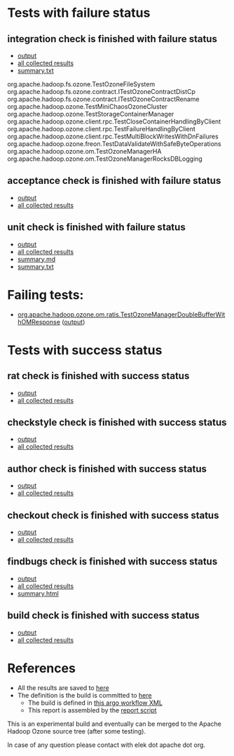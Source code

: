 # Tests with failure status

## integration check is finished with failure status

   * [output](https://raw.githubusercontent.com/elek/ozone-ci-q4/master/pr/pr-hdds-2206-68977/integration/output.log)
   * [all collected results](https://github.com/elek/ozone-ci-q4/tree/master/pr/pr-hdds-2206-68977/integration)
   * [summary.txt](https://github.com/elek/ozone-ci-q4/tree/master/pr/pr-hdds-2206-68977/integration/summary.txt)

org.apache.hadoop.fs.ozone.TestOzoneFileSystem
org.apache.hadoop.fs.ozone.contract.ITestOzoneContractDistCp
org.apache.hadoop.fs.ozone.contract.ITestOzoneContractRename
org.apache.hadoop.ozone.TestMiniChaosOzoneCluster
org.apache.hadoop.ozone.TestStorageContainerManager
org.apache.hadoop.ozone.client.rpc.TestCloseContainerHandlingByClient
org.apache.hadoop.ozone.client.rpc.TestFailureHandlingByClient
org.apache.hadoop.ozone.client.rpc.TestMultiBlockWritesWithDnFailures
org.apache.hadoop.ozone.freon.TestDataValidateWithSafeByteOperations
org.apache.hadoop.ozone.om.TestOzoneManagerHA
org.apache.hadoop.ozone.om.TestOzoneManagerRocksDBLogging

## acceptance check is finished with failure status

   * [output](https://raw.githubusercontent.com/elek/ozone-ci-q4/master/pr/pr-hdds-2206-68977/acceptance/output.log)
   * [all collected results](https://github.com/elek/ozone-ci-q4/tree/master/pr/pr-hdds-2206-68977/acceptance)


## unit check is finished with failure status

   * [output](https://raw.githubusercontent.com/elek/ozone-ci-q4/master/pr/pr-hdds-2206-68977/unit/output.log)
   * [all collected results](https://github.com/elek/ozone-ci-q4/tree/master/pr/pr-hdds-2206-68977/unit)
   * [summary.md](https://github.com/elek/ozone-ci-q4/tree/master/pr/pr-hdds-2206-68977/unit/summary.md)
   * [summary.txt](https://github.com/elek/ozone-ci-q4/tree/master/pr/pr-hdds-2206-68977/unit/summary.txt)

# Failing tests: 

 * [org.apache.hadoop.ozone.om.ratis.TestOzoneManagerDoubleBufferWithOMResponse](hadoop-ozone/ozone-manager/org.apache.hadoop.ozone.om.ratis.TestOzoneManagerDoubleBufferWithOMResponse.txt) ([output](hadoop-ozone/ozone-manager/org.apache.hadoop.ozone.om.ratis.TestOzoneManagerDoubleBufferWithOMResponse-output.txt))


# Tests with success status

## rat check is finished with success status

   * [output](https://raw.githubusercontent.com/elek/ozone-ci-q4/master/pr/pr-hdds-2206-68977/rat/output.log)
   * [all collected results](https://github.com/elek/ozone-ci-q4/tree/master/pr/pr-hdds-2206-68977/rat)


## checkstyle check is finished with success status

   * [output](https://raw.githubusercontent.com/elek/ozone-ci-q4/master/pr/pr-hdds-2206-68977/checkstyle/output.log)
   * [all collected results](https://github.com/elek/ozone-ci-q4/tree/master/pr/pr-hdds-2206-68977/checkstyle)


## author check is finished with success status

   * [output](https://raw.githubusercontent.com/elek/ozone-ci-q4/master/pr/pr-hdds-2206-68977/author/output.log)
   * [all collected results](https://github.com/elek/ozone-ci-q4/tree/master/pr/pr-hdds-2206-68977/author)


## checkout check is finished with success status

   * [output](https://raw.githubusercontent.com/elek/ozone-ci-q4/master/pr/pr-hdds-2206-68977/checkout/output.log)
   * [all collected results](https://github.com/elek/ozone-ci-q4/tree/master/pr/pr-hdds-2206-68977/checkout)


## findbugs check is finished with success status

   * [output](https://raw.githubusercontent.com/elek/ozone-ci-q4/master/pr/pr-hdds-2206-68977/findbugs/output.log)
   * [all collected results](https://github.com/elek/ozone-ci-q4/tree/master/pr/pr-hdds-2206-68977/findbugs)
   * [summary.html](https://elek.github.io/ozone-ci-q4/pr/pr-hdds-2206-68977/findbugs/summary.html)


## build check is finished with success status

   * [output](https://raw.githubusercontent.com/elek/ozone-ci-q4/master/pr/pr-hdds-2206-68977/build/output.log)
   * [all collected results](https://github.com/elek/ozone-ci-q4/tree/master/pr/pr-hdds-2206-68977/build)




# References

 * All the results are saved to [here](https://github.com/elek/ozone-ci-q4/tree/master/pr/pr-hdds-2206-68977/)
 * The definition is the build is committed to [here](https://github.com/elek/argo-ozone)
    * The build is defined in [this argo workflow XML](https://github.com/elek/argo-ozone/blob/master/ozone-build.yaml)
    * This report is assembled by the [report script](https://github.com/elek/argo-ozone/blob/master/scripts/report.sh)

This is an experimental build and eventually can be merged to the Apache Hadoop Ozone source tree (after some testing).

In case of any question please contact with elek dot apache dot org.

